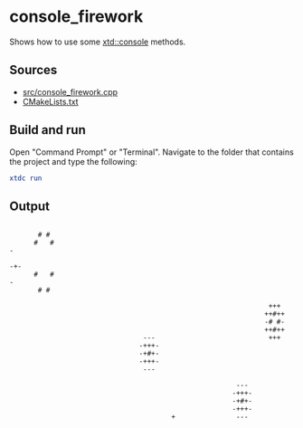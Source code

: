 # console_firework

Shows how to use some [xtd::console](https://gammasoft71.github.io/xtd/reference_guides/latest/classxtd_1_1console.html) methods.

## Sources

* [src/console_firework.cpp](src/console_firework.cpp)
* [CMakeLists.txt](CMakeLists.txt)

## Build and run

Open "Command Prompt" or "Terminal". Navigate to the folder that contains the project and type the following:

```cmake
xtdc run
```

## Output

```
                                                                              
       # #                                                                      
      #   #                                                                  -  
                                                                            -+- 
      #   #                                                                  -  
       # #                                                                      
                                                                                
                                                                +++             
                                                               ++#++            
                                                               -# #-            
                                                               ++#++            
                                 ---                            +++             
                                -+++-                                           
                                -+#+-                                           
                                -+++-                                           
                                 ---                                            
                                                                                
                                                        ---                     
                                                       -+++-                    
                                                       -+#+-               
                                                       -+++-               
                                        +               ---                
                                                                             
                                                                             
                                                                                
```
